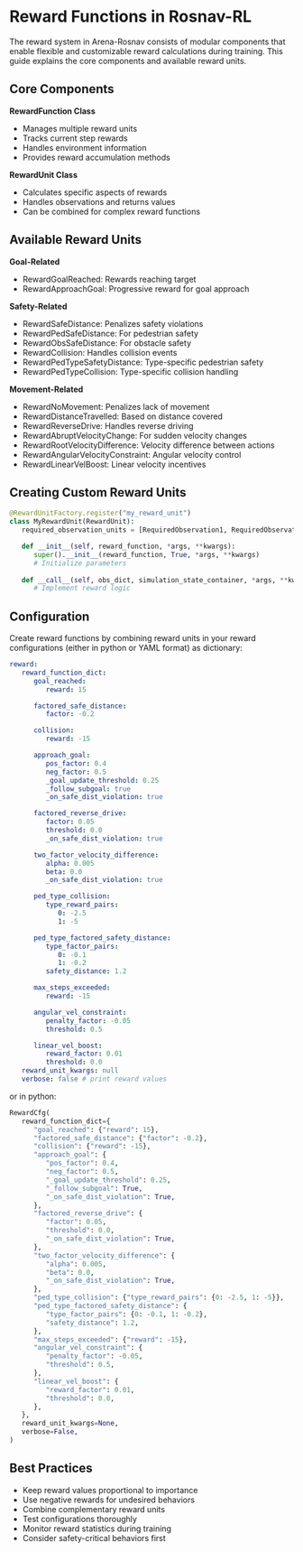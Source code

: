 # Reward Functions in Rosnav-RL

The reward system in Arena-Rosnav consists of modular components that enable flexible and customizable reward calculations during training. This guide explains the core components and available reward units.

## Core Components

**RewardFunction Class**
- Manages multiple reward units
- Tracks current step rewards
- Handles environment information
- Provides reward accumulation methods

**RewardUnit Class**
- Calculates specific aspects of rewards
- Handles observations and returns values
- Can be combined for complex reward functions

## Available Reward Units

**Goal-Related**
- RewardGoalReached: Rewards reaching target
- RewardApproachGoal: Progressive reward for goal approach

**Safety-Related**
- RewardSafeDistance: Penalizes safety violations
- RewardPedSafeDistance: For pedestrian safety
- RewardObsSafeDistance: For obstacle safety
- RewardCollision: Handles collision events
- RewardPedTypeSafetyDistance: Type-specific pedestrian safety
- RewardPedTypeCollision: Type-specific collision handling

**Movement-Related**
- RewardNoMovement: Penalizes lack of movement
- RewardDistanceTravelled: Based on distance covered
- RewardReverseDrive: Handles reverse driving
- RewardAbruptVelocityChange: For sudden velocity changes
- RewardRootVelocityDifference: Velocity difference between actions
- RewardAngularVelocityConstraint: Angular velocity control
- RewardLinearVelBoost: Linear velocity incentives

## Creating Custom Reward Units

```python
@RewardUnitFactory.register("my_reward_unit")
class MyRewardUnit(RewardUnit):
   required_observation_units = [RequiredObservation1, RequiredObservation2]

   def __init__(self, reward_function, *args, **kwargs):
      super().__init__(reward_function, True, *args, **kwargs)
      # Initialize parameters
    
   def __call__(self, obs_dict, simulation_state_container, *args, **kwargs):
      # Implement reward logic
```

## Configuration

Create reward functions by combining reward units in your reward configurations (either in python or YAML format) as dictionary:

```yaml
reward:
   reward_function_dict: 
      goal_reached:
         reward: 15

      factored_safe_distance:
         factor: -0.2

      collision:
         reward: -15

      approach_goal:
         pos_factor: 0.4
         neg_factor: 0.5
         _goal_update_threshold: 0.25
         _follow_subgoal: true
         _on_safe_dist_violation: true

      factored_reverse_drive:
         factor: 0.05
         threshold: 0.0
         _on_safe_dist_violation: true

      two_factor_velocity_difference:
         alpha: 0.005
         beta: 0.0
         _on_safe_dist_violation: true

      ped_type_collision:
         type_reward_pairs:
            0: -2.5
            1: -5

      ped_type_factored_safety_distance:
         type_factor_pairs:
            0: -0.1
            1: -0.2
         safety_distance: 1.2

      max_steps_exceeded:
         reward: -15

      angular_vel_constraint:
         penalty_factor: -0.05
         threshold: 0.5

      linear_vel_boost:
         reward_factor: 0.01
         threshold: 0.0
   reward_unit_kwargs: null
   verbose: false # print reward values
```

or in python:

```python
RewardCfg(
   reward_function_dict={
      "goal_reached": {"reward": 15},
      "factored_safe_distance": {"factor": -0.2},
      "collision": {"reward": -15},
      "approach_goal": {
         "pos_factor": 0.4,
         "neg_factor": 0.5,
         "_goal_update_threshold": 0.25,
         "_follow_subgoal": True,
         "_on_safe_dist_violation": True,
      },
      "factored_reverse_drive": {
         "factor": 0.05,
         "threshold": 0.0,
         "_on_safe_dist_violation": True,
      },
      "two_factor_velocity_difference": {
         "alpha": 0.005,
         "beta": 0.0,
         "_on_safe_dist_violation": True,
      },
      "ped_type_collision": {"type_reward_pairs": {0: -2.5, 1: -5}},
      "ped_type_factored_safety_distance": {
         "type_factor_pairs": {0: -0.1, 1: -0.2},
         "safety_distance": 1.2,
      },
      "max_steps_exceeded": {"reward": -15},
      "angular_vel_constraint": {
         "penalty_factor": -0.05,
         "threshold": 0.5,
      },
      "linear_vel_boost": {
         "reward_factor": 0.01,
         "threshold": 0.0,
      },
   },
   reward_unit_kwargs=None,
   verbose=False,
)
```


## Best Practices

- Keep reward values proportional to importance
- Use negative rewards for undesired behaviors
- Combine complementary reward units
- Test configurations thoroughly
- Monitor reward statistics during training
- Consider safety-critical behaviors first